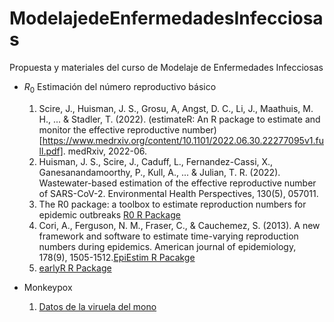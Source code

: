 # ModelajedeEnfermedadesInfecciosas
Propuesta y materiales del curso de Modelaje de Enfermedades Infecciosas

- $R_0$ Estimación del número reproductivo básico
  1. Scire, J., Huisman, J. S., Grosu, A, Angst, D. C., Li, J., Maathuis, M. H., ... & Stadler, T. (2022). (estimateR: An R package to estimate and monitor the effective reproductive number)[https://www.medrxiv.org/content/10.1101/2022.06.30.22277095v1.full.pdf]. medRxiv, 2022-06.
  2. Huisman, J. S., Scire, J., Caduff, L., Fernandez-Cassi, X., Ganesanandamoorthy, P., Kull, A., ... & Julian, T. R. (2022). Wastewater-based estimation of the effective reproductive number of SARS-CoV-2. Environmental Health Perspectives, 130(5), 057011.
  3. The R0 package: a toolbox to estimate reproduction numbers for epidemic outbreaks [R0 R Package](https://bmcmedinformdecismak.biomedcentral.com/articles/10.1186/1472-6947-12-147)
  4. Cori, A., Ferguson, N. M., Fraser, C., & Cauchemez, S. (2013). A new framework and software to estimate time-varying reproduction numbers during epidemics. American journal of epidemiology, 178(9), 1505-1512.[EpiEstim R Pacakge](https://cran.r-project.org/web/packages/EpiEstim/vignettes/demo.html)
  5. [earlyR R Package](https://www.repidemicsconsortium.org/earlyR/articles/earlyR.html)
 

- Monkeypox
  1. [Datos de la viruela del mono](https://github.com/globaldothealth/monkeypox)
